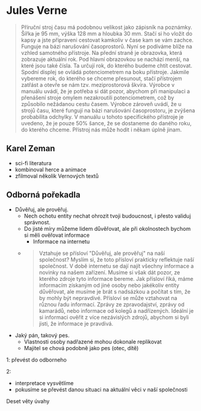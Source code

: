 # Jules Verne

> Příruční stroj času má podobnou velikost jako zápisník na poznámky. Šířka je 95 mm, výška 128 mm a hloubka 30 mm. Stačí si ho vložit do kapsy a jste připraveni cestovat kamkoliv v čase kam se vám zachce. Funguje na bázi narušování časoprostorů. Nyní se podíváme blíže na vzhled samotného přístroje. Na přední straně je obrazovka, která zobrazuje aktuální rok. Pod hlavní obrazovkou se nachází menší, na které jsou také čísla. Ta určují rok, do kterého budeme chtít cestovat. Spodní displej se ovládá potenciometrem na boku přístroje. Jakmile vybereme rok, do kterého se chceme přesunout, stačí přístrojem zatřást a otevře se nám tzv. meziprostorová škvíra. Výrobce v manuálu uvádí, že je potřeba si dát pozor, abychom při manipulaci a přenášení stroje omylem nezakroutili potenciometrem, což by způsobilo nežádanou cestu časem. Výrobce zároveň uvádí, že u strojů času, které fungují na bázi narušování časoprostoru, je zvýšena probabilita odchylky. V manuálu u tohoto specifického přístroje je uvedeno, že je pouze 50% šance, že se dostaneme do daného roku, do kterého chceme. Přístroj nás může hodit i někam úplně jinam.

## Karel Zeman

-   sci-fi literatura
-   kombinoval herce a animace
-   zfilmoval několik Vernových textů

## Odborná pořekadla

-   Důvěřuj, ale prověřuj.
    -   Nech ochotu entity nechat ohrozit tvoji budoucnost, i přesto validuj správnost.
    -   Do jisté míry můžeme lidem důvěřovat, ale při okolnostech bychom si měli ověřovat informace
        -   Informace na internetu
    -   > Vztahuje se přísloví "Důvěřuj, ale prověřuj" na naší společnost? Myslím si, že toto přísloví prakticky reflektuje naší společnost. V době internetu se dají najít všechny informace a novinky na našem zařízení. Musíme si však dát pozor, ze kterého zdroje tyto informace bereme. Jak přísloví říká, máme informacím získaným od jiné osoby nebo jakékoliv entity důvěřovat, ale musíme je brát s nadsázkou a počítat s tím, že by mohly být nepravdivé. Přísloví se může vztahovat na různou řadu informací. Zprávy ze zpravodajství, zprávy od kamarádů, nebo informace od kolegů a nadřízených. Ideální je si informaci ověřit z více nezávislých zdrojů, abychom si byli jisti, že informace je pravdivá.
-   Jaký pán, takový pes.
    -   Vlastnosti osoby nadřazené mohou dokonale replikovat
    -   Majitel se chová podobně jako pes (otec, dítě)

1: převést do odborneho

2:

-   interpretace vysvětlíme
-   pokusíme se převést danou situaci na aktuální věci v naší společnosti

Deset věty úvahy
